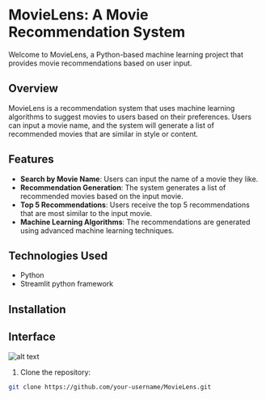 # MovieLens: A Movie Recommendation System

Welcome to MovieLens, a Python-based machine learning project that provides movie recommendations based on user input.

## Overview

MovieLens is a recommendation system that uses machine learning algorithms to suggest movies to users based on their preferences. Users can input a movie name, and the system will generate a list of recommended movies that are similar in style or content.

## Features

- **Search by Movie Name**: Users can input the name of a movie they like.
- **Recommendation Generation**: The system generates a list of recommended movies based on the input movie.
- **Top 5 Recommendations**: Users receive the top 5 recommendations that are most similar to the input movie.
- **Machine Learning Algorithms**: The recommendations are generated using advanced machine learning techniques.

## Technologies Used

- Python
- Streamlit python framework

## Installation

## Interface
![alt text](D:\image)
1. Clone the repository:

```bash
git clone https://github.com/your-username/MovieLens.git
